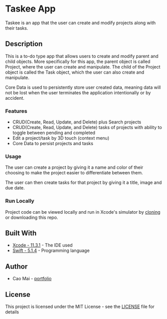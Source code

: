 # Taskee App
Taskee is an app that the user can create and modify projects along with their tasks. 

## Description
This is a to-do type app that allows users to create and modify parent and child objects. More specifically for this app, the parent object is called Project, where the user can create and manipulate. The child of the Project object is called the Task object, which the user can also create and manipulate. 

Core Data is used to persistently store user created data, meaning data will not be lost when the user terminates the application intentionally or by accident. 

### Features 
* CRUD(Create, Read, Update, and Delete) plus Search projects 
* CRUD(Create, Read, Update, and Delete) tasks of projects with ability to toggle between pending and completed
* Edit a project/task by 3D touch (context menu)
* Core Data to persist projects and tasks 

### Usage
The user can create a project by giving it a name and color of their choosing to make the project easier to differentiate between them. 

The user can then create tasks for that project by giving it a title, image and due date.

### Run Locally
Project code can be viewed locally and run in Xcode's simulator by [cloning](https://github.com/caocmai/get-news-app.git) or downloading this repo.

## Built With
* [Xcode - 11.3.1](https://developer.apple.com/xcode/) - The IDE used
* [Swift - 5.1.4](https://developer.apple.com/swift/) - Programming language

## Author
* Cao Mai - [portfolio](https://www.makeschool.com/portfolio/Cao-Mai)

## License
This project is licensed under the MIT License - see the [LICENSE](LICENSE) file for details
